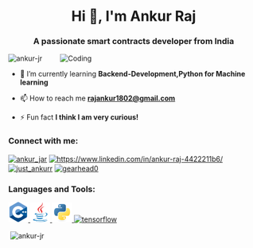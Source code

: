 
<h1 align="center">Hi 👋, I'm Ankur Raj</h1>
<h3 align="center">A passionate smart contracts developer from India</h3>
<img align="right" alt="Coding" width="400" src="https://media.tenor.com/2nKSTDDekOgAAAAC/coding-kira.gif">
<p align="left"> <img src="https://komarev.com/ghpvc/?username=ankur-jr&label=Profile%20views&color=0e75b6&style=flat" alt="ankur-jr" /> </p>

- 🌱 I’m currently learning **Backend-Development,Python for Machine learning**

- 📫 How to reach me **rajankur1802@gmail.com**

- ⚡ Fun fact **I think I am very curious!**

<h3 align="left">Connect with me:</h3>
<p align="left">
<a href="https://twitter.com/ankur_jar" target="blank"><img align="center" src="https://raw.githubusercontent.com/rahuldkjain/github-profile-readme-generator/master/src/images/icons/Social/twitter.svg" alt="ankur_jar" height="30" width="40" /></a>
<a href="https://linkedin.com/in/https://www.linkedin.com/in/ankur-raj-4422211b6/" target="blank"><img align="center" src="https://raw.githubusercontent.com/rahuldkjain/github-profile-readme-generator/master/src/images/icons/Social/linked-in-alt.svg" alt="https://www.linkedin.com/in/ankur-raj-4422211b6/" height="30" width="40" /></a>
<a href="https://instagram.com/just_ankurr" target="blank"><img align="center" src="https://raw.githubusercontent.com/rahuldkjain/github-profile-readme-generator/master/src/images/icons/Social/instagram.svg" alt="just_ankurr" height="30" width="40" /></a>
<a href="https://www.codechef.com/users/gearhead0" target="blank"><img align="center" src="https://cdn.jsdelivr.net/npm/simple-icons@3.1.0/icons/codechef.svg" alt="gearhead0" height="30" width="40" /></a>
</p>

<h3 align="left">Languages and Tools:</h3>
<p align="left"> <a href="https://www.w3schools.com/cpp/" target="_blank" rel="noreferrer"> <img src="https://raw.githubusercontent.com/devicons/devicon/master/icons/cplusplus/cplusplus-original.svg" alt="cplusplus" width="40" height="40"/> </a> <a href="https://www.java.com" target="_blank" rel="noreferrer"> <img src="https://raw.githubusercontent.com/devicons/devicon/master/icons/java/java-original.svg" alt="java" width="40" height="40"/> </a> <a href="https://www.python.org" target="_blank" rel="noreferrer"> <img src="https://raw.githubusercontent.com/devicons/devicon/master/icons/python/python-original.svg" alt="python" width="40" height="40"/> </a> <a href="https://www.tensorflow.org" target="_blank" rel="noreferrer"> <img src="https://www.vectorlogo.zone/logos/tensorflow/tensorflow-icon.svg" alt="tensorflow" width="40" height="40"/> </a> </p>

<p>&nbsp;<img align="center" src="https://github-readme-stats.vercel.app/api?username=ankur-jr&show_icons=true&locale=en" alt="ankur-jr" /></p>



